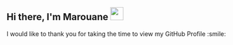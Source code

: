 <h2> Hi there, I'm Marouane <img src = "https://raw.githubusercontent.com/MartinHeinz/MartinHeinz/master/wave.gif" width = 30px> </h2>

<div size='20px'>
    I would like to thank you for taking the time to view my GitHub Profile :smile:
</div>